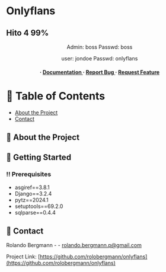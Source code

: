 # Onlyflans

## Hito 4 99%

<div align='center'>

<p>Admin: boss Passwd: boss</p>
<p>user: jondoe Passwd: onlyflans</p>

<h4> <span> · </span> <a href="https://github.com/rolobergmann/Onlyflans/blob/master/README.md"> Documentation </a> <span> · </span> <a href="https://github.com/rolobergmann/Onlyflans/issues"> Report Bug </a> <span> · </span> <a href="https://github.com/rolobergmann/Onlyflans/issues"> Request Feature </a> </h4>


</div>

# :notebook_with_decorative_cover: Table of Contents

- [About the Project](#star2-about-the-project)
- [Contact](#handshake-contact)


## :star2: About the Project

## :toolbox: Getting Started

### :bangbang: Prerequisites

- asgiref==3.8.1
- Django==3.2.4
- pytz==2024.1
- setuptools==69.2.0
- sqlparse==0.4.4


## :handshake: Contact

Rolando Bergmann - - rolando.bergmann.p@gmail.com

Project Link: [https://github.com/rolobergmann/onlyflans](https://github.com/rolobergmann/onlyflans)
